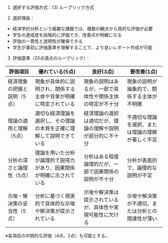 1. 選択する評価方式：(3) ルーブリック方式

2. 選択理由：
- 経済学的分析という複雑な課題では、複数の観点から質的な評価が必要
- 学生の達成度を段階的に評価でき、改善点が明確になる
- 評価の一貫性と透明性が確保できる
- 学生が事前に評価基準を理解することで、より良いレポート作成が可能

3. 評価基準（20点満点のルーブリック）：

| 評価項目 | 優れている(5点) | 良好(3点) | 要改善(1点) |
|---------|---------------|----------|-----------|
| 経済現象の把握と説明（5点） | 現象が具体的に説明され、関係する主体や背景が明確に特定されている | 現象の説明はあるが、一部で具体性や関係主体の特定が不十分 | 現象の説明が抽象的で、関係する主体が不明確 |
| 理論の適用と理解（5点） | 適切な経済理論を選択し、その理論の本質を正確に理解して説明できている | 経済理論の選択は適切だが、理論の理解や説明が部分的に不十分 | 不適切な理論を選択、または理論の理解が著しく不足 |
| 分析の深さと論理性（5点） | 理論を用いた分析が論理的で説得力があり、因果関係が明確に示されている | 分析はある程度論理的だが、一部で因果関係の説明が不十分 | 分析が表面的で、論理的な説明が不足 |
| 示唆・解決策の妥当性（5点） | 分析に基づく現実的で具体的な示唆や解決策が提示されている | 示唆や解決策は提示されているが、具体性や実現可能性に欠ける | 示唆や解決策が不適切、または分析との関連性が薄い |

※各項目の中間的な評価（4点、2点）も可能とする。